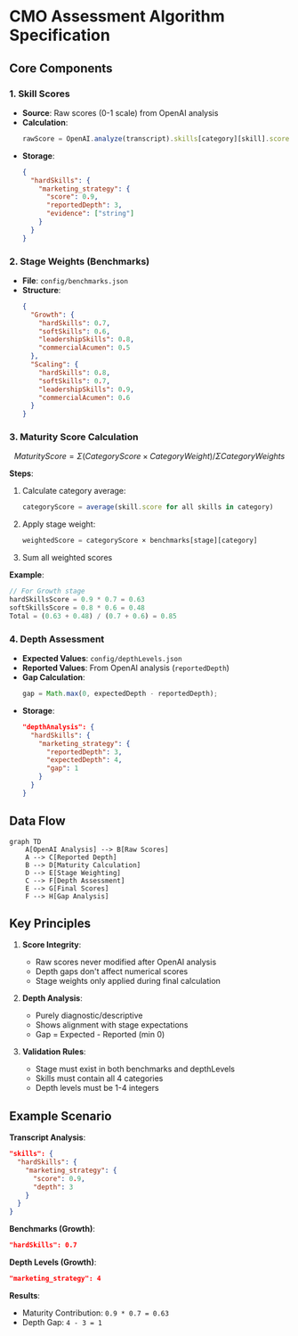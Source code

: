 # CMO Assessment Algorithm Specification

## Core Components

### 1. Skill Scores

- **Source**: Raw scores (0-1 scale) from OpenAI analysis
- **Calculation**:
  ```javascript
  rawScore = OpenAI.analyze(transcript).skills[category][skill].score;
  ```
- **Storage**:
  ```json
  {
    "hardSkills": {
      "marketing_strategy": {
        "score": 0.9,
        "reportedDepth": 3,
        "evidence": ["string"]
      }
    }
  }
  ```

### 2. Stage Weights (Benchmarks)

- **File**: `config/benchmarks.json`
- **Structure**:
  ```json
  {
    "Growth": {
      "hardSkills": 0.7,
      "softSkills": 0.6,
      "leadershipSkills": 0.8,
      "commercialAcumen": 0.5
    },
    "Scaling": {
      "hardSkills": 0.8,
      "softSkills": 0.7,
      "leadershipSkills": 0.9,
      "commercialAcumen": 0.6
    }
  }
  ```

### 3. Maturity Score Calculation

```math
MaturityScore = Σ(CategoryScore × CategoryWeight) / ΣCategoryWeights
```

**Steps**:

1. Calculate category average:
   ```javascript
   categoryScore = average(skill.score for all skills in category)
   ```
2. Apply stage weight:
   ```javascript
   weightedScore = categoryScore × benchmarks[stage][category]
   ```
3. Sum all weighted scores

**Example**:

```javascript
// For Growth stage
hardSkillsScore = 0.9 * 0.7 = 0.63
softSkillsScore = 0.8 * 0.6 = 0.48
Total = (0.63 + 0.48) / (0.7 + 0.6) = 0.85
```

### 4. Depth Assessment

- **Expected Values**: `config/depthLevels.json`
- **Reported Values**: From OpenAI analysis (`reportedDepth`)
- **Gap Calculation**:
  ```javascript
  gap = Math.max(0, expectedDepth - reportedDepth);
  ```
- **Storage**:
  ```json
  "depthAnalysis": {
    "hardSkills": {
      "marketing_strategy": {
        "reportedDepth": 3,
        "expectedDepth": 4,
        "gap": 1
      }
    }
  }
  ```

## Data Flow

```mermaid
graph TD
    A[OpenAI Analysis] --> B[Raw Scores]
    A --> C[Reported Depth]
    B --> D[Maturity Calculation]
    D --> E[Stage Weighting]
    C --> F[Depth Assessment]
    E --> G[Final Scores]
    F --> H[Gap Analysis]
```

## Key Principles

1. **Score Integrity**:

   - Raw scores never modified after OpenAI analysis
   - Depth gaps don't affect numerical scores
   - Stage weights only applied during final calculation

2. **Depth Analysis**:

   - Purely diagnostic/descriptive
   - Shows alignment with stage expectations
   - Gap = Expected - Reported (min 0)

3. **Validation Rules**:
   - Stage must exist in both benchmarks and depthLevels
   - Skills must contain all 4 categories
   - Depth levels must be 1-4 integers

## Example Scenario

**Transcript Analysis**:

```json
"skills": {
  "hardSkills": {
    "marketing_strategy": {
      "score": 0.9,
      "depth": 3
    }
  }
}
```

**Benchmarks (Growth)**:

```json
"hardSkills": 0.7
```

**Depth Levels (Growth)**:

```json
"marketing_strategy": 4
```

**Results**:

- Maturity Contribution: `0.9 * 0.7 = 0.63`
- Depth Gap: `4 - 3 = 1`
